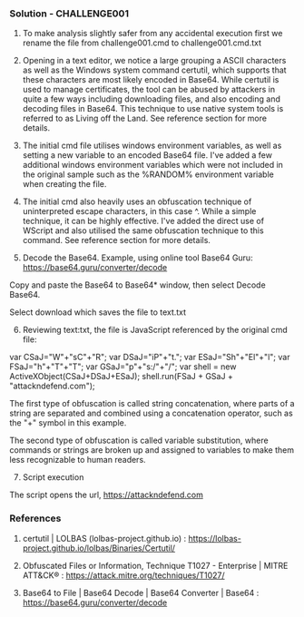 ### Solution - CHALLENGE001

1. To make analysis slightly safer from any accidental execution first we rename the file from challenge001.cmd to challenge001.cmd.txt

2. Opening in a text editor, we notice a large grouping a ASCII characters as well as the Windows system command certutil, which supports that these characters are most likely encoded in Base64.
While certutil is used to manage certificates, the tool can be abused by attackers in quite a few ways including downloading files, and also encoding and decoding files in Base64. This technique to use native system tools is referred to as Living off the Land. See reference section for more details.

3. The initial cmd file utilises windows environment variables, as well as setting a new variable to an encoded Base64 file. I've added a few additional windows environment variables which were not included in the original sample such as the %RANDOM% environment variable when creating the file.

4. The initial cmd also heavily uses an obfuscation technique of uninterpreted escape characters, in this case ^. While a simple technique, it can be highly effective. I've added the direct use of WScript and also utilised the same obfuscation technique to this command. See reference section for more details.

5. Decode the Base64. Example, using online tool Base64 Guru: https://base64.guru/converter/decode

Copy and paste the Base64 to Base64* window, then select Decode Base64. 

Select download which saves the file to text.txt

6. Reviewing text:txt, the file is JavaScript referenced by the original cmd file:

var CSaJ="W"+"sC"+"R";
var DSaJ="iP"+"t.";
var ESaJ="Sh"+"El"+"l";
var FSaJ="h"+"T"+"T";
var GSaJ="p"+"s:/"+"/";
var shell = new ActiveXObject(CSaJ+DSaJ+ESaJ);
shell.run(FSaJ + GSaJ + "attackndefend.com");

The first type of obfuscation is called string concatenation, where parts of a string are separated and combined using a concatenation operator, such as the "+" symbol in this example.

The second type of obfuscation is called variable substitution, where commands or strings are broken up and assigned to variables to make them less recognizable to human readers.

7. Script execution

The script opens the url, https://attackndefend.com

### References

1. certutil | LOLBAS (lolbas-project.github.io) : https://lolbas-project.github.io/lolbas/Binaries/Certutil/

2. Obfuscated Files or Information, Technique T1027 - Enterprise | MITRE ATT&CK® : https://attack.mitre.org/techniques/T1027/

3. Base64 to File | Base64 Decode | Base64 Converter | Base64 : https://base64.guru/converter/decode

